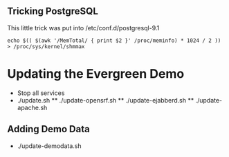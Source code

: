 
## Tricking PostgreSQL

This little trick was put into /etc/conf.d/postgresql-9.1

    echo $(( $(awk '/MemTotal/ { print $2 }' /proc/meminfo) * 1024 / 2 )) > /proc/sys/kernel/shmmax
    
    
# Updating the Evergreen Demo

* Stop all services
* ./update.sh
** ./update-opensrf.sh
** ./update-ejabberd.sh
** ./update-apache.sh

## Adding Demo Data

* ./update-demodata.sh

